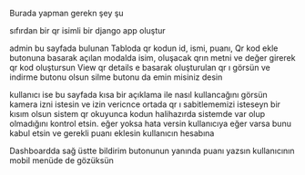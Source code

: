 Burada yapman gerekn şey şu

sıfırdan bir qr isimli bir django app oluştur


admin bu sayfada bulunan
Tabloda qr kodun id, ismi, puanı,
Qr kod ekle butonuna basarak açılan modalda isim, oluşacak qrın metni ve değer girerek qr kod oluştursun
View qr details e basarak oluşturulan qr ı görsün ve indirme butonu olsun
silme butonu da emin misiniz desin


kullanıcı ise bu sayfada kısa bir açıklama ile nasıl kullancağını görsün
kamera izni istesin ve izin vericnce ortada qr ı sabitlememizi isteseyn bir kısım olsun
sistem qr okuyunca kodun halihazırda sistemde var olup olmadığını kontrol etsin.
eğer yoksa hata versin kullanıcıya
eğer varsa bunu kabul etsin ve gerekli puanı eklesin kullanıcın hesabına

Dashboardda sağ üstte bildirim butonunun yanında puanı yazsın kullanıcının mobil menüde de gözüksün
